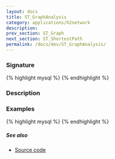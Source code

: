 ```yaml
---
layout: docs
title: ST_GraphAnalysis
category: applications/h2network
description: 
prev_section: ST_Graph
next_section: ST_ShortestPath
permalink: /docs/dev/ST_GraphAnalysis/
---
```


### Signature

{% highlight mysql %}
{% endhighlight %}

### Description


### Examples

{% highlight mysql %}
{% endhighlight %}

##### See also

* <a href="https://github.com/irstv/H2GIS/blob/9ee6a2be0a3442ef4353ff19ef9d92b7a4a3a52a/h2network/src/main/java/org/h2gis/network/graph_creator/ST_GraphAnalysis.java" target="_blank">Source code</a>

